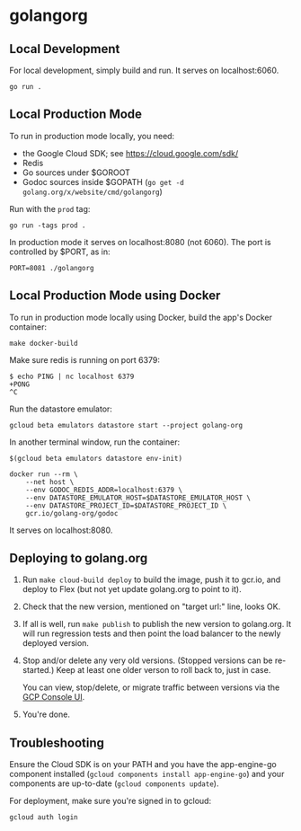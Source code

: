 # golangorg

## Local Development

For local development, simply build and run. It serves on localhost:6060.

	go run .

## Local Production Mode

To run in production mode locally, you need:

  * the Google Cloud SDK; see https://cloud.google.com/sdk/
  * Redis
  * Go sources under $GOROOT
  * Godoc sources inside $GOPATH
    (`go get -d golang.org/x/website/cmd/golangorg`)

Run with the `prod` tag:

	go run -tags prod .

In production mode it serves on localhost:8080 (not 6060).
The port is controlled by $PORT, as in:

	PORT=8081 ./golangorg

## Local Production Mode using Docker

To run in production mode locally using Docker, build the app's Docker container:

	make docker-build

Make sure redis is running on port 6379:

	$ echo PING | nc localhost 6379
	+PONG
	^C

Run the datastore emulator:

	gcloud beta emulators datastore start --project golang-org

In another terminal window, run the container:

	$(gcloud beta emulators datastore env-init)

	docker run --rm \
		--net host \
		--env GODOC_REDIS_ADDR=localhost:6379 \
		--env DATASTORE_EMULATOR_HOST=$DATASTORE_EMULATOR_HOST \
		--env DATASTORE_PROJECT_ID=$DATASTORE_PROJECT_ID \
		gcr.io/golang-org/godoc

It serves on localhost:8080.

## Deploying to golang.org

1.	Run `make cloud-build deploy` to build the image, push it to gcr.io,
	and deploy to Flex (but not yet update golang.org to point to it).

2.	Check that the new version, mentioned on "target url:" line, looks OK.

3.	If all is well, run `make publish` to publish the new version to golang.org.
	It will run regression tests and then point the load balancer to the newly
	deployed version.

4.	Stop and/or delete any very old versions. (Stopped versions can be re-started.)
	Keep at least one older verson to roll back to, just in case.

	You can view, stop/delete, or migrate traffic between versions via the
	[GCP Console UI](https://console.cloud.google.com/appengine/versions?project=golang-org&serviceId=default&pageState=(%22versionsTable%22:(%22f%22:%22%255B%257B_22k_22_3A_22Environment_22_2C_22t_22_3A10_2C_22v_22_3A_22_5C_22Flexible_5C_22_22_2C_22s_22_3Atrue_2C_22i_22_3A_22env_22%257D%255D%22))).

5.	You're done.

## Troubleshooting

Ensure the Cloud SDK is on your PATH and you have the app-engine-go component
installed (`gcloud components install app-engine-go`) and your components are
up-to-date (`gcloud components update`).

For deployment, make sure you're signed in to gcloud:

	gcloud auth login
